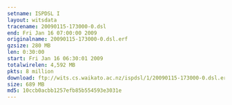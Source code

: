```yaml
---
setname: ISPDSL I
layout: witsdata
tracename: 20090115-173000-0.dsl
end: Fri Jan 16 07:00:00 2009
originalname: 20090115-173000-0.dsl.erf
gzsize: 280 MB
len: 0:30:00
start: Fri Jan 16 06:30:01 2009
totalwirelen: 4,592 MB
pkts: 8 million
download: ftp://wits.cs.waikato.ac.nz/ispdsl/1/20090115-173000-0.dsl.erf.gz
size: 689 MB
md5: 10ccb0acbb1257efb85b554593e3031e
---
```

